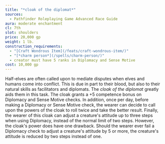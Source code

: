 ```yaml
---
title: "*cloak of the diplomat*"
sources:
  - Pathfinder Roleplaying Game Advanced Race Guide
aura: moderate enchantment
cl: 7th
slot: shoulders
price: 20,000 gp
weight: 1 lb.
construction_requirements:
  - "[Craft Wondrous Item](/feats/craft-wondrous-item/)"
  - "[*charm person*](/spells/charm-person/)"
  - creator must have 5 ranks in Diplomacy and Sense Motive
cost: 10,000 gp
---
```


Half-elves are often called upon to mediate disputes when elves and humans come into conflict. This is due in part to their blood, but also to their natural skills as facilitators and diplomats. The *cloak of the diplomat* greatly aids them in this task. The cloak grants a +5 competence bonus on Diplomacy and Sense Motive checks. In addition, once per day, before making a Diplomacy or Sense Motive check, the wearer can decide to call upon the powers of the cloak to roll twice and take the better result. Finally, the wearer of this cloak can adjust a creature's attitude up to three steps when using Diplomacy, instead of the normal limit of two steps. However, the cloak's power does have one drawback. Should the wearer ever fail a Diplomacy check to adjust a creature's attitude by 5 or more, the creature's attitude is reduced by two steps instead of one.

